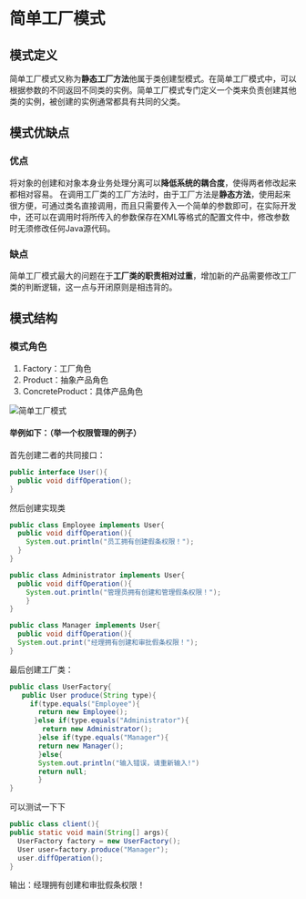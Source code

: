 # 简单工厂模式
## 模式定义
简单工厂模式又称为**静态工厂方法**他属于类创建型模式。在简单工厂模式中，可以根据参数的不同返回不同类的实例。简单工厂模式专门定义一个类来负责创建其他类的实例，被创建的实例通常都具有共同的父类。

## 模式优缺点

### 优点
将对象的创建和对象本身业务处理分离可以**降低系统的耦合度**，使得两者修改起来都相对容易。
在调用工厂类的工厂方法时，由于工厂方法是**静态方法**，使用起来很方便，可通过类名直接调用，而且只需要传入一个简单的参数即可，在实际开发中，还可以在调用时将所传入的参数保存在XML等格式的配置文件中，修改参数时无须修改任何Java源代码。

### 缺点
简单工厂模式最大的问题在于**工厂类的职责相对过重**，增加新的产品需要修改工厂类的判断逻辑，这一点与开闭原则是相违背的。


## 模式结构
### 模式角色
1. Factory：工厂角色
2. Product：抽象产品角色
3. ConcreteProduct：具体产品角色

![简单工厂模式](../../../GitPic/%E7%AE%80%E5%8D%95%E5%B7%A5%E5%8E%82%E6%A8%A1%E5%BC%8F.png)

#### 举例如下：（举一个权限管理的例子）


首先创建二者的共同接口：
```java
public interface User(){
  public void diffOperation();
}
```

然后创建实现类
```java
public class Employee implements User{
  public void diffOperation(){
    System.out.println("员工拥有创建假条权限！");
  }
}
```

```java
public class Administrator implements User{
  public void diffOperation(){
    System.out.println("管理员拥有创建和管理假条权限！");
    }
}
```

```java
public class Manager implements User{
  public void diffOperation(){
  System.out.print("经理拥有创建和审批假条权限！");
}
```

最后创建工厂类：
```java
public class UserFactory{
   public User produce(String type){
     if(type.equals("Employee"){
       return new Employee();
      }else if(type.equals("Administrator"){
        return new Administrator();
       }else if(type.equals("Manager"){
       return new Manager();
       }else{
       System.out.println("输入错误，请重新输入!")
       return null;
       }
}
```

可以测试一下下
```java
public class client(){
public static void main(String[] args){
  UserFactory factory = new UserFactory();
  User user=factory.produce("Manager");
  user.diffOperation();
}
```
输出：经理拥有创建和审批假条权限！
